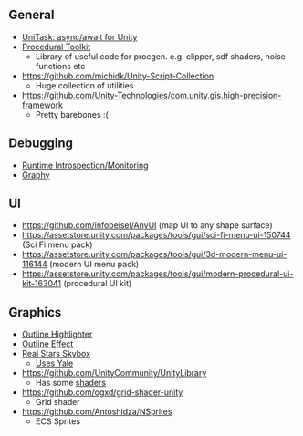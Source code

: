 
## General
 - [UniTask: async/await for Unity](https://github.com/Cysharp/UniTask)
 - [Procedural Toolkit](https://github.com/Syomus/ProceduralToolkit)
	- Library of useful code for procgen. e.g. clipper, sdf shaders, noise functions etc
 - https://github.com/michidk/Unity-Script-Collection
	- Huge collection of utilities
 - https://github.com/Unity-Technologies/com.unity.gis.high-precision-framework
	- Pretty barebones :(

## Debugging
 - [Runtime Introspection/Monitoring](https://github.com/JohnBaracuda/com.baracuda.runtime-monitoring)
 - [Graphy](https://github.com/Tayx94/graphy)

## UI
- https://github.com/infobeisel/AnyUI (map UI to any shape surface)
- https://assetstore.unity.com/packages/tools/gui/sci-fi-menu-ui-150744 (Sci Fi menu pack)
- https://assetstore.unity.com/packages/tools/gui/3d-modern-menu-ui-116144 (modern UI menu pack)
- https://assetstore.unity.com/packages/tools/gui/modern-procedural-ui-kit-163041 (procedural UI kit)

## Graphics
- [Outline Highlighter](https://github.com/Arvtesh/UnityFx.Outline)
- [Outline Effect](https://github.com/cakeslice/Outline-Effect)
- [Real Stars Skybox](https://assetstore.unity.com/packages/2d/textures-materials/sky/starbox-29852)
	- [Uses Yale](Webpages/StarCatalogue)
- https://github.com/UnityCommunity/UnityLibrary
	- Has some [shaders](https://github.com/UnityCommunity/UnityLibrary/tree/master/Assets/Shaders/3D)
- https://github.com/ogxd/grid-shader-unity
	- Grid shader
- https://github.com/Antoshidza/NSprites
	- ECS Sprites